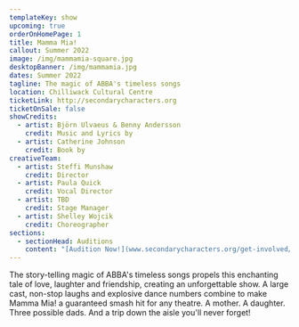 ```yaml
---
templateKey: show
upcoming: true
orderOnHomePage: 1
title: Mamma Mia!
callout: Summer 2022
image: /img/mammamia-square.jpg
desktopBanner: /img/mammamia.jpg
dates: Summer 2022
tagline: The magic of ABBA's timeless songs
location: Chilliwack Cultural Centre
ticketLink: http://secondarycharacters.org
ticketOnSale: false
showCredits:
  - artist: Björn Ulvaeus & Benny Andersson
    credit: Music and Lyrics by
  - artist: Catherine Johnson
    credit: Book by
creativeTeam:
  - artist: Steffi Munshaw
    credit: Director
  - artist: Paula Quick
    credit: Vocal Director
  - artist: TBD
    credit: Stage Manager
  - artist: Shelley Wojcik
    credit: Choreographer
sections:
  - sectionHead: Auditions
    content: "[Audition Now!](www.secondarycharacters.org/get-involved/auditions)"
---
```

The story-telling magic of ABBA's timeless songs propels this enchanting tale of love, laughter and friendship, creating an unforgettable show. A large cast, non-stop laughs and explosive dance numbers combine to make Mamma Mia! a guaranteed smash hit for any theatre. A mother. A daughter. Three possible dads. And a trip down the aisle you'll never forget!
